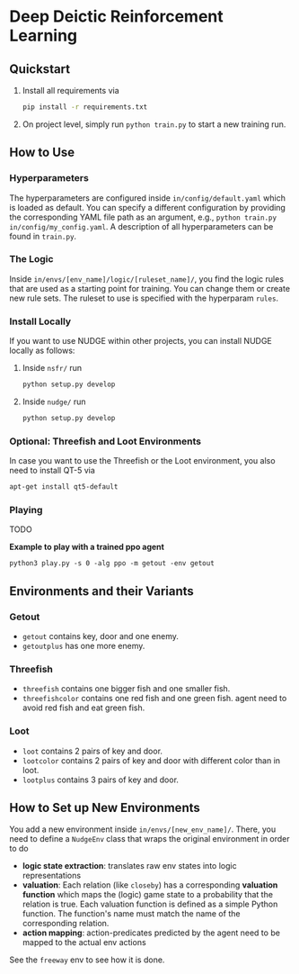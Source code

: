 # Deep Deictic Reinforcement Learning

<!-- This is the implementation of **Neurally gUided Differentiable loGic policiEs (NUDGE)**, a framework for logic RL agents based on differentiable forward reasoning with first-order logic (FOL).
![](docs/LogicRL.png) -->

## Quickstart

1. Install all requirements via
    ```bash
    pip install -r requirements.txt
    ```
2. On project level, simply run `python train.py` to start a new training run.

## How to Use
### Hyperparameters
The hyperparameters are configured inside `in/config/default.yaml` which is loaded as default. You can specify a different configuration by providing the corresponding YAML file path as an argument, e.g., `python train.py in/config/my_config.yaml`. A description of all hyperparameters can be found in `train.py`.

### The Logic
Inside `in/envs/[env_name]/logic/[ruleset_name]/`, you find the logic rules that are used as a starting point for training. You can change them or create new rule sets. The ruleset to use is specified with the hyperparam `rules`.

### Install Locally
If you want to use NUDGE within other projects, you can install NUDGE locally as follows:
1. Inside ```nsfr/``` run
    ```bash
    python setup.py develop
    ```
2. Inside ```nudge/``` run
    ```bash
    python setup.py develop
    ```

### Optional: Threefish and Loot Environments
In case you want to use the Threefish or the Loot environment, you also need to install QT-5 via
```bash
apt-get install qt5-default
```

### Playing
TODO

**Example to play with a trained ppo agent**

```
python3 play.py -s 0 -alg ppo -m getout -env getout  
```


## Environments and their Variants
### Getout
* `getout` contains key, door and one enemy.  
* `getoutplus` has one more enemy.
### Threefish
* `threefish` contains one bigger fish and one smaller fish.
* `threefishcolor` contains one red fish and one green fish. agent need to avoid red fish and eat green fish.
### Loot
* `loot` contains 2 pairs of key and door.  
* `lootcolor` contains 2 pairs of key and door with different color than in loot.  
* `lootplus` contains 3 pairs of key and door.


## How to Set up New Environments
You add a new environment inside `in/envs/[new_env_name]/`. There, you need to define a `NudgeEnv` class that wraps the original environment in order to do
* **logic state extraction**: translates raw env states into logic representations
* **valuation**: Each relation (like `closeby`) has a corresponding **valuation function** which maps the (logic) game state to a probability that the relation is true. Each valuation function is defined as a simple Python function. The function's name must match the name of the corresponding relation.
* **action mapping**: action-predicates predicted by the agent need to be mapped to the actual env actions

See the `freeway` env to see how it is done.